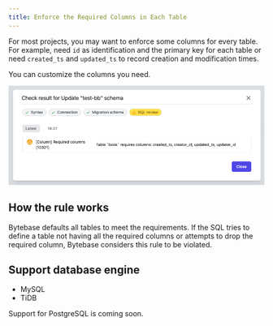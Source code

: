 ```yaml
---
title: Enforce the Required Columns in Each Table
---
```


For most projects, you may want to enforce some columns for every table. For example, need `id` as identification and the primary key for each table or need `created_ts` and `updated_ts` to record creation and modification times.

You can customize the columns you need.

![schema-review-column-required](/static/docs-assets/schema-review-column-required.webp)

## How the rule works

Bytebase defaults all tables to meet the requirements. If the SQL tries to define a table not having all the required columns or attempts to drop the required column, Bytebase considers this rule to be violated.

## Support database engine

- MySQL
- TiDB

Support for PostgreSQL is coming soon.